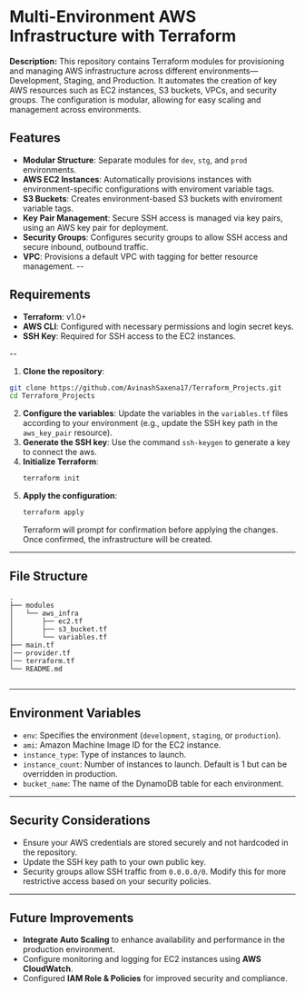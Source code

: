 # Multi-Environment AWS Infrastructure with Terraform

**Description:**
This repository contains Terraform modules for provisioning and managing AWS infrastructure across different environments—Development, Staging, and Production. It automates the creation of key AWS resources such as EC2 instances, S3 buckets, VPCs, and security groups. The configuration is modular, allowing for easy scaling and management across environments.

## Features
- **Modular Structure**: Separate modules for `dev`, `stg`, and `prod` environments.
- **AWS EC2 Instances**: Automatically provisions instances with environment-specific configurations with enviroment variable tags.
- **S3 Buckets**: Creates environment-based S3 buckets with enviroment variable tags.
- **Key Pair Management**: Secure SSH access is managed via key pairs, using an AWS key pair for deployment.
- **Security Groups**: Configures security groups to allow SSH access and secure inbound, outbound traffic.
- **VPC**: Provisions a default VPC with tagging for better resource management.
--

## Requirements

- **Terraform**: v1.0+
- **AWS CLI**: Configured with necessary permissions and login secret keys.
- **SSH Key**: Required for SSH access to the EC2 instances.

--
1. **Clone the repository**:
```bash
git clone https://github.com/AvinashSaxena17/Terraform_Projects.git
cd Terraform_Projects
```
2. **Configure the variables**: Update the variables in the `variables.tf` files according to your environment (e.g., update the SSH key path in the `aws_key_pair` resource).
3. **Generate the SSH key**: Use the command `ssh-keygen` to generate a key to connect the aws.
4.  **Initialize Terraform**:
    ```bash
    terraform init
    ```
5. **Apply the configuration**:
    ```bash
    terraform apply
    ```
    Terraform will prompt for confirmation before applying the changes. Once confirmed, the infrastructure will be created.
---
## File Structure

```
.
├── modules
│   └── aws_infra
│       ├── ec2.tf
│       ├── s3_bucket.tf
│       └── variables.tf
├── main.tf
│── provider.tf
│── terraform.tf
└── README.md
        
```
---
## Environment Variables

- `env`: Specifies the environment (`development`, `staging`, or `production`).
- `ami`: Amazon Machine Image ID for the EC2 instance.
- `instance_type`: Type of instances to launch.
- `instance_count`: Number of instances to launch. Default is 1 but can be overridden in production.
- `bucket_name`: The name of the DynamoDB table for each environment.

---

## Security Considerations

- Ensure your AWS credentials are stored securely and not hardcoded in the repository.
- Update the SSH key path to your own public key.
- Security groups allow SSH traffic from `0.0.0.0/0`. Modify this for more restrictive access based on your security policies.

---
## Future Improvements

- **Integrate Auto Scaling** to enhance availability and performance in the production environment.
- Configure monitoring and logging for EC2 instances using **AWS CloudWatch**.
- Configured **IAM Role & Policies** for improved security and compliance.





   


    







